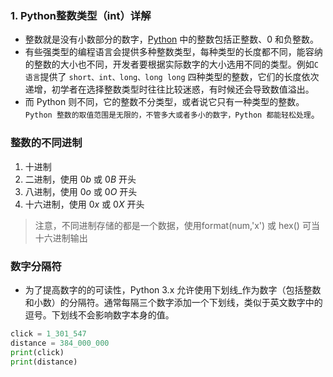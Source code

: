 ### 1. Python整数类型（int）详解

- 整数就是没有小数部分的数字，[Python](http://c.biancheng.net/python/) 中的整数包括正整数、0 和负整数。
- 有些强类型的编程语言会提供多种整数类型，每种类型的长度都不同，能容纳的整数的大小也不同，开发者要根据实际数字的大小选用不同的类型。例如`C语言`提供了 `short、int、long、long long` 四种类型的整数，它们的长度依次递增，初学者在选择整数类型时往往比较迷惑，有时候还会导致数值溢出。
- 而 Python 则不同，它的整数不分类型，或者说它只有一种类型的整数。`Python 整数的取值范围是无限的，不管多大或者多小的数字，Python 都能轻松处理`。



### 整数的不同进制

1. 十进制
2. 二进制，使用 $0b$ 或 $0B$ 开头
3. 八进制，使用 $0o$ 或 $0O$ 开头
4. 十六进制，使用 $0x$ 或 $0X$ 开头

> 注意，不同进制存储的都是一个数据，使用format(num,'x') 或 hex() 可当十六进制输出

### 数字分隔符

- 为了提高数字的的可读性，Python 3.x 允许使用下划线_作为数字（包括整数和小数）的分隔符。通常每隔三个数字添加一个下划线，类似于英文数字中的逗号。下划线不会影响数字本身的值。

```python
click = 1_301_547
distance = 384_000_000
print(click)
print(distance)
```

